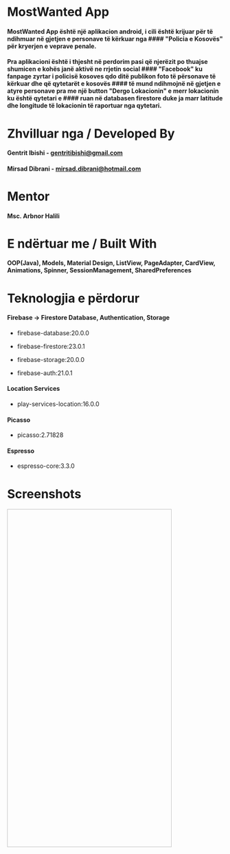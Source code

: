 # MostWanted App

#### MostWanted App është një aplikacion android, i cili është krijuar për të ndihmuar në gjetjen e personave të kërkuar nga #### "Policia e Kosovës" për kryerjen e veprave penale.

#### Pra aplikacioni është i thjesht në perdorim pasi që njerëzit po thuajse shumicen e kohës janë aktivë ne rrjetin social #### "Facebook" ku fanpage zyrtar i policisë kosoves qdo ditë publikon foto të përsonave të kërkuar dhe që qytetarët e kosovës #### të mund ndihmojnë në gjetjen e atyre personave pra me një button "Dergo Lokacionin" e merr lokacionin ku është qytetari e #### ruan në databasen firestore duke ja marr latitude dhe longitude të lokacionin të raportuar nga qytetari.

# Zhvilluar nga / Developed By

#### Gentrit Ibishi - gentritibishi@gmail.com
#### Mirsad Dibrani - mirsad.dibrani@hotmail.com

# Mentor

#### Msc. Arbnor Halili


# E ndërtuar me / Built With

#### OOP(Java), Models, Material Design, ListView, PageAdapter, CardView, Animations, Spinner, SessionManagement, SharedPreferences

# Teknologjia e përdorur

#### Firebase -> Firestore Database, Authentication, Storage

* firebase-database:20.0.0

* firebase-firestore:23.0.1

* firebase-storage:20.0.0

* firebase-auth:21.0.1

#### Location Services

* play-services-location:16.0.0

#### Picasso

* picasso:2.71828

#### Espresso

* espresso-core:3.3.0

# Screenshots

<img scr="screenshots/AdminDashboardActivity.png" width="383" height="786"/>
